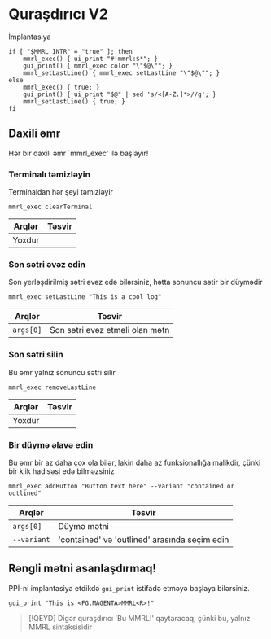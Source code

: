 # Quraşdırıcı V2

İmplantasiya

```shell
if [ "$MMRL_INTR" = "true" ]; then
    mmrl_exec() { ui_print "#!mmrl:$*"; }
    gui_print() { mmrl_exec color "\"$@\""; }
    mmrl_setLastLine() { mmrl_exec setLastLine "\"$@\""; }
else
    mmrl_exec() { true; }
    gui_print() { ui_print "$@" | sed 's/<[A-Z.]*>//g'; }
    mmrl_setLastLine() { true; }
fi
```

## Daxili əmr

Hər bir daxili əmr `mmrl_exec' ilə başlayır!

### Terminalı təmizləyin

Terminaldan hər şeyi təmizləyir

```shell
mmrl_exec clearTerminal
```

| Arqlər | Təsvir |
| ------ | ------ |
| Yoxdur |        |

### Son sətri əvəz edin

Son yerləşdirilmiş sətri əvəz edə bilərsiniz, hətta sonuncu sətir bir düymədir

```shell
mmrl_exec setLastLine "This is a cool log"
```

| Arqlər    | Təsvir                          |
| --------- | ------------------------------- |
| `args[0]` | Son sətri əvəz etməli olan mətn |

### Son sətri silin

Bu əmr yalnız sonuncu sətri silir

```shell
mmrl_exec removeLastLine
```

| Arqlər | Təsvir |
| ------ | ------ |
| Yoxdur |        |

### Bir düymə əlavə edin

Bu əmr bir az daha çox ola bilər, lakin daha az funksionallığa malikdir, çünki bir klik hadisəsi edə bilməzsiniz

```shell
mmrl_exec addButton "Button text here" --variant "contained or outlined"
```

| Arqlər      | Təsvir                               |
| ----------- | --------------------------------------------- |
| `args[0]`   | Düymə mətni                                   |
| `--variant` | 'contained' və 'outlined' arasında seçim edin |

## Rəngli mətni asanlaşdırmaq!

PPİ-ni implantasiya etdikdə `gui_print` istifadə etməyə başlaya bilərsiniz.

```shell
gui_print "This is <FG.MAGENTA>MMRL<R>!"
```

> [!QEYD]
> Digər quraşdırıcı 'Bu MMRL!' qaytaracaq, çünki bu, yalnız MMRL sintaksisidir
